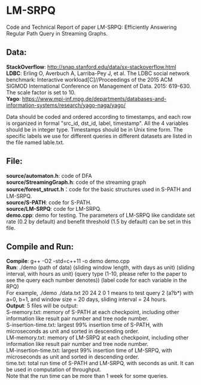 # LM-SRPQ
Code and Technical Report of paper LM-SRPQ: Efficiently Answering Regular Path Query in Streaming Graphs.

## Data: 
**StackOverflow**: http://snap.stanford.edu/data/sx-stackoverflow.html  
**LDBC**: Erling O, Averbuch A, Larriba-Pey J, et al. The LDBC social network benchmark: Interactive workload[C]//Proceedings of the 2015 ACM SIGMOD International Conference on Management of Data. 2015: 619-630. The scale factor is set to 10.  
**Yago**: https://www.mpi-inf.mpg.de/departments/databases-and-information-systems/research/yago-naga/yago/  

Data should be coded and ordered according to timestamps, and each row is organized in formal "src_id, dst_id, label, timestamp". All the 4 variables should be in integer type. 
Timestamps should be in Unix time form. The specific labels we use for different queries in different datasets are listed in the file named lable.txt.  

## File:
**source/automaton.h**: code of DFA  
**source/StreamingGraph.h**: code of the streaming graph  
**source/forest_struct.h**：code for the basic structures used in S-PATH and LM-SRPQ.   
**source/S-PATH**: code for S-PATH.  
**source/LM-SRPQ**: code for LM-SRPQ.  
**demo.cpp**: demo for testing. The parameters of LM-SRPQ like candidate set rate (0.2 by default) and benefit threshold (1.5 by default) can be set in this file.   

## Compile and Run:
**Compile**: g++ -O2 -std=c++11 -o demo demo.cpp    
**Run**: ./demo (path of data) (sliding window length, with days as unit) (sliding interval, with hours as unit) (query type (1-10, please refer to the paper to see the query each number denotes)) (label code for each variable in the RPQ)    
For example, ./demo ./data.txt 20 24 2 0 1 means to test query 2 (a?b*) with a=0, b=1, and window size = 20 days, sliding interval = 24 hours.  
**Output**: 5 files will be output:     
S-memory.txt: memory of S-PATH at each checkpoint, including other information like result pair number and tree node number.  
S-insertion-time.txt: largest 99% insertion time of S-PATH, with microseconds as unit and sorted in descending order.  
LM-memory.txt:  memory of LM-SRPQ at each checkpoint, including other information like result pair number and tree node number.  
LM-insertion-time.txt: largest 99% insertion time of LM-SRPQ, with microseconds as unit and sorted in descending order.  
time.txt: total run time of S-PATH and LM-SRPQ, with seconds as unit. It can be used in computation of throughput.  
Note that the run time can be more than 1 week for some queries.  
